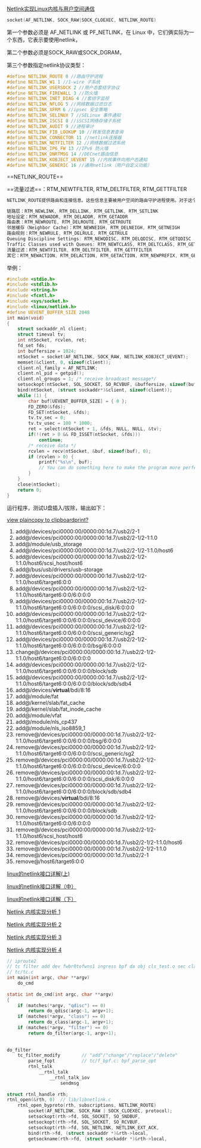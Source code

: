 [Netlink实现Linux内核与用户空间通信](http://www.cpplive.com/html/1362.html)



```c
socket(AF_NETLINK, SOCK_RAW|SOCK_CLOEXEC, NETLINK_ROUTE)
```

第一个参数必须是 AF_NETLINK 或 PF_NETLINK，在 Linux 中，它们俩实际为一个东西，它表示要使用netlink，

第二个参数必须是SOCK_RAW或SOCK_DGRAM，

第三个参数指定netlink协议类型：

```c
#define NETLINK_ROUTE 0 //路由守护进程  
#define NETLINK_W1 1 //1-wire 子系统  
#define NETLINK_USERSOCK 2 //用户态套结字协议  
#define NETLINK_FIREWALL 3 //防火墙  
#define NETLINK_INET_DIAG 4 //套结字监视  
#define NETLINK_NFLOG 5 //网络数据过滤日志  
#define NETLINK_XFRM 6 //ipsec 安全策略  
#define NETLINK_SELINUX 7 //SELinux 事件通知  
#define NETLINK_ISCSI 8 //iSCSI网络存储子系统  
#define NETLINK_AUDIT 9 //进程审计  
#define NETLINK_FIB_LOOKUP 10 //转发信息表查询  
#define NETLINK_CONNECTOR 11 //netlink连接器  
#define NETLINK_NETFILTER 12 //网络数据过滤系统  
#define NETLINK_IP6_FW 13 //IPv6 防火墙  
#define NETLINK_DNRTMSG 14 //DECnet路由信息  
#define NETLINK_KOBJECT_UEVENT 15 //内核事件向用户态通知  
#define NETLINK_GENERIC 16 //通用netlink（用户自定义功能）  
```



==NETLINK_ROUTE==

==流量过滤==：RTM_NEWTFILTER, RTM_DELTFILTER, RTM_GETTFILTER

```c
NETLINK_ROUTE提供路由和连接信息。这些信息主要被用户空间的路由守护进程使用。对于这个 协议，Linux声明了大量的子消息：

链路层：RTM_NEWLINK, RTM_DELLINK, RTM_GETLINK, RTM_SETLINK
地址设定：RTM_NEWADDR, RTM_DELADDR, RTM_GETADDR
路由表：RTM_NEWROUTE, RTM_DELROUTE, RTM_GETROUTE
邻居缓存（Neighbor Cache）：RTM_NEWNEIGH, RTM_DELNEIGH, RTM_GETNEIGH
路由规则：RTM_NEWRULE, RTM_DELRULE, RTM_GETRULE
Queuing Discipline Settings: RTM_NEWQDISC, RTM_DELQDISC, RTM_GETQDISC
Traffic Classes used with Queues: RTM_NEWTCLASS, RTM_DELTCLASS, RTM_GETTCLASS
流量过滤：RTM_NEWTFILTER, RTM_DELTFILTER, RTM_GETTFILTER
其它：RTM_NEWACTION, RTM_DELACTION, RTM_GETACTION, RTM_NEWPREFIX, RTM_GETPREFIX, RTM_GETMULTICAST, RTM_GETANYCAST, RTM_NEWNEIGHTBL,RTM_GETNEIGHTBL, RTM_SETNEIGHTBL
```



举例：

```c
#include <stdio.h>  
#include <stdlib.h>  
#include <string.h>  
#include <fcntl.h>  
#include <sys/socket.h>  
#include <linux/netlink.h>  
#define UEVENT_BUFFER_SIZE 2048  
int main(void)  
{  
    struct sockaddr_nl client;  
    struct timeval tv;  
    int ntSocket, rcvlen, ret;  
    fd_set fds;  
    int buffersize = 1024;  
    ntSocket = socket(AF_NETLINK, SOCK_RAW, NETLINK_KOBJECT_UEVENT);  
    memset(&client, 0, sizeof(client));  
    client.nl_family = AF_NETLINK;  
    client.nl_pid = getpid();  
    client.nl_groups = 1; /* receive broadcast message*/  
    setsockopt(ntSocket, SOL_SOCKET, SO_RCVBUF, &buffersize, sizeof(buffersize));  
    bind(ntSocket, (struct sockaddr*)&client, sizeof(client));  
    while (1) {  
        char buf[UEVENT_BUFFER_SIZE] = { 0 };  
        FD_ZERO(&fds);  
        FD_SET(ntSocket, &fds);  
        tv.tv_sec = 0;  
        tv.tv_usec = 100 * 1000;  
        ret = select(ntSocket + 1, &fds, NULL, NULL, &tv);  
        if(!(ret > 0 && FD_ISSET(ntSocket, &fds)))  
            continue;  
        /* receive data */  
        rcvlen = recv(ntSocket, &buf, sizeof(buf), 0);  
        if (rcvlen > 0) {  
            printf("%s\n", buf);  
            // You can do something here to make the program more perfect!!!  
        }  
    }  
    close(ntSocket);  
    return 0;  
}  
```

运行程序，测试U盘插入/拔除，输出如下：

[view plain](http://www.cpplive.com/html/1362.html#)[copy to clipboard](http://www.cpplive.com/html/1362.html#)[print](http://www.cpplive.com/html/1362.html#)[?](http://www.cpplive.com/html/1362.html#)

1. add@/devices/pci0000:00/0000:00:1d.7/usb2/2-1 
2. add@/devices/pci0000:00/0000:00:1d.7/usb2/2-1/2-1:1.0 
3. add@/module/usb_storage 
4. add@/devices/pci0000:00/0000:00:1d.7/usb2/2-1/2-1:1.0/host6 
5. add@/devices/pci0000:00/0000:00:1d.7/usb2/2-1/2-1:1.0/host6/scsi_host/host6 
6. add@/bus/usb/drivers/usb-storage 
7. add@/devices/pci0000:00/0000:00:1d.7/usb2/2-1/2-1:1.0/host6/target6:0:0 
8. add@/devices/pci0000:00/0000:00:1d.7/usb2/2-1/2-1:1.0/host6/target6:0:0/6:0:0:0 
9. add@/devices/pci0000:00/0000:00:1d.7/usb2/2-1/2-1:1.0/host6/target6:0:0/6:0:0:0/scsi_disk/6:0:0:0 
10. add@/devices/pci0000:00/0000:00:1d.7/usb2/2-1/2-1:1.0/host6/target6:0:0/6:0:0:0/scsi_device/6:0:0:0 
11. add@/devices/pci0000:00/0000:00:1d.7/usb2/2-1/2-1:1.0/host6/target6:0:0/6:0:0:0/scsi_generic/sg2 
12. add@/devices/pci0000:00/0000:00:1d.7/usb2/2-1/2-1:1.0/host6/target6:0:0/6:0:0:0/bsg/6:0:0:0 
13. change@/devices/pci0000:00/0000:00:1d.7/usb2/2-1/2-1:1.0/host6/target6:0:0/6:0:0:0 
14. add@/devices/pci0000:00/0000:00:1d.7/usb2/2-1/2-1:1.0/host6/target6:0:0/6:0:0:0/block/sdb 
15. add@/devices/pci0000:00/0000:00:1d.7/usb2/2-1/2-1:1.0/host6/target6:0:0/6:0:0:0/block/sdb/sdb4 
16. add@/devices/**virtual**/bdi/8:16 
17. add@/module/fat 
18. add@/kernel/slab/fat_cache 
19. add@/kernel/slab/fat_inode_cache 
20. add@/module/vfat 
21. add@/module/nls_cp437 
22. add@/module/nls_iso8859_1 
23. remove@/devices/pci0000:00/0000:00:1d.7/usb2/2-1/2-1:1.0/host6/target6:0:0/6:0:0:0/bsg/6:0:0:0 
24. remove@/devices/pci0000:00/0000:00:1d.7/usb2/2-1/2-1:1.0/host6/target6:0:0/6:0:0:0/scsi_generic/sg2 
25. remove@/devices/pci0000:00/0000:00:1d.7/usb2/2-1/2-1:1.0/host6/target6:0:0/6:0:0:0/scsi_device/6:0:0:0 
26. remove@/devices/pci0000:00/0000:00:1d.7/usb2/2-1/2-1:1.0/host6/target6:0:0/6:0:0:0/scsi_disk/6:0:0:0 
27. remove@/devices/pci0000:00/0000:00:1d.7/usb2/2-1/2-1:1.0/host6/target6:0:0/6:0:0:0/block/sdb/sdb4 
28. remove@/devices/**virtual**/bdi/8:16 
29. remove@/devices/pci0000:00/0000:00:1d.7/usb2/2-1/2-1:1.0/host6/target6:0:0/6:0:0:0/block/sdb 
30. remove@/devices/pci0000:00/0000:00:1d.7/usb2/2-1/2-1:1.0/host6/target6:0:0/6:0:0:0 
31. remove@/devices/pci0000:00/0000:00:1d.7/usb2/2-1/2-1:1.0/host6/scsi_host/host6 
32. remove@/devices/pci0000:00/0000:00:1d.7/usb2/2-1/2-1:1.0/host6 
33. remove@/devices/pci0000:00/0000:00:1d.7/usb2/2-1/2-1:1.0 
34. remove@/devices/pci0000:00/0000:00:1d.7/usb2/2-1 
35. remove@/host6/target6:0:0 









[linux的netlink接口详解(上)](https://blog.csdn.net/banruoju/article/details/69387232)

[linux的netlink接口详解（中）](https://blog.csdn.net/banruoju/article/details/73635994)

[linux的netlink接口详解（下）](https://blog.csdn.net/banruoju/article/details/77833538)

[Netlink 内核实现分析 1](https://www.cnblogs.com/codestack/p/10849427.html)

[Netlink 内核实现分析 2](https://www.cnblogs.com/codestack/p/10849706.html)

[Netlink 内核实现分析 3](https://www.cnblogs.com/codestack/p/10850184.html)

[Netlink 内核实现分析 4](https://www.cnblogs.com/codestack/p/10850608.html)









```c
// iproute2
// tc filter add dev fwbr0tofwns1 ingress bpf da obj cls_test.o sec classifier/hello
// tc/tc.c
int main(int argc, char **argv)
	do_cmd
    
static int do_cmd(int argc, char **argv)
{
	if (matches(*argv, "qdisc") == 0)
		return do_qdisc(argc-1, argv+1);
	if (matches(*argv, "class") == 0)
		return do_class(argc-1, argv+1);
	if (matches(*argv, "filter") == 0)
		return do_filter(argc-1, argv+1);
    
    
do_filter
    tc_filter_modify		// "add"/"change"/"replace"/"delete"		tc filter add/replace/del
    	parse_fopt			// tc/f_bpf.c: bpf_parse_opt
    	rtnl_talk
    		__rtnl_talk
    			__rtnl_talk_iov
    				sendmsg
    
struct rtnl_handle rth;
rtnl_open(&rth, 0)	// lib/libnetlink.c
    rtnl_open_byproto(rth, subscriptions, NETLINK_ROUTE)
    	socket(AF_NETLINK, SOCK_RAW | SOCK_CLOEXEC, protocol);
    	setsockopt(rth->fd, SOL_SOCKET, SO_SNDBUF,
		setsockopt(rth->fd, SOL_SOCKET, SO_RCVBUF,
		setsockopt(rth->fd, SOL_NETLINK, NETLINK_EXT_ACK,
        bind(rth->fd, (struct sockaddr *)&rth->local,
        getsockname(rth->fd, (struct sockaddr *)&rth->local,
```

